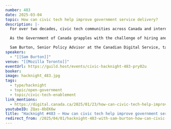 ```yaml
---
number: 483
date: 2025-03-04
topic: How can civic tech help improve government service delivery?
description: |-
  For over two decades, civic tech communities across Canada and internationally have been a home for people who want to use digital tools to make government services more accessible, efficient and effective.

  As the Government of Canada grapples with the challenge of hiring and retaining tech talent, some people are asking: should the government be working with more community-led initiatives to help improve digital service delivery?

  Sam Burton, Senior Policy Advisor at the Canadian Digital Service, talks about her recently released report into collaborations between Canadian governments and civic tech volunteers.
speakers:
  - "[[Sam Burton]]"
venue: "[[Mozilla Toronto]]"
eventUrl: https://guild.host/events/civic-hacknight-483-pry02u
booker:
image: hacknight_483.jpg
tags:
  - type/hacknight
  - topic/open-government
  - topic/civic-tech-enablement
link_mentions:
  - https://digital.canada.ca/2025/01/23/how-can-civic-tech-help-improve-government-service-delivery/
youtubeID: ZQas-8bEK6w
title: "Hacknight #483 – How can civic tech help improve government service delivery?"
redirect_from: /2025/04/01/hacknight-483-with-sam-burton-how-can-civic-tech-help-improve-government-service-delivery/
---
```

